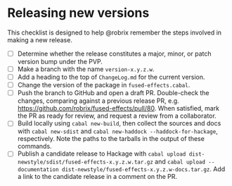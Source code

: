 # Releasing new versions

This checklist is designed to help @robrix remember the steps involved in making a new release.

- [ ] Determine whether the release constitutes a major, minor, or patch version bump under the PVP.
- [ ] Make a branch with the name `version-x.y.z.w`.
- [ ] Add a heading to the top of `ChangeLog.md` for the current version.
- [ ] Change the version of the package in `fused-effects.cabal`.
- [ ] Push the branch to GitHub and open a draft PR. Double-check the changes, comparing against a previous release PR, e.g. https://github.com/robrix/fused-effects/pull/80. When satisfied, mark the PR as ready for review, and request a review from a collaborator.
- [ ] Build locally using `cabal new-build`, then collect the sources and docs with `cabal new-sdist` and `cabal new-haddock --haddock-for-hackage`, respectively. Note the paths to the tarballs in the output of these commands.
- [ ] Publish a candidate release to Hackage with `cabal upload dist-newstyle/sdist/fused-effects-x.y.z.w.tar.gz` and `cabal upload --documentation dist-newstyle/fused-effects-x.y.z.w-docs.tar.gz`. Add a link to the candidate release in a comment on the PR.
